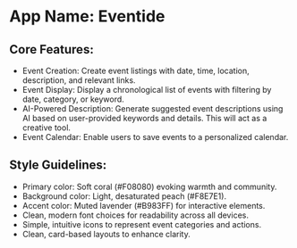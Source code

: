 # **App Name**: Eventide

## Core Features:

- Event Creation: Create event listings with date, time, location, description, and relevant links.
- Event Display: Display a chronological list of events with filtering by date, category, or keyword.
- AI-Powered Description: Generate suggested event descriptions using AI based on user-provided keywords and details. This will act as a creative tool.
- Event Calendar: Enable users to save events to a personalized calendar.

## Style Guidelines:

- Primary color: Soft coral (#F08080) evoking warmth and community.
- Background color: Light, desaturated peach (#F8E7E1).
- Accent color: Muted lavender (#B983FF) for interactive elements.
- Clean, modern font choices for readability across all devices.
- Simple, intuitive icons to represent event categories and actions.
- Clean, card-based layouts to enhance clarity.